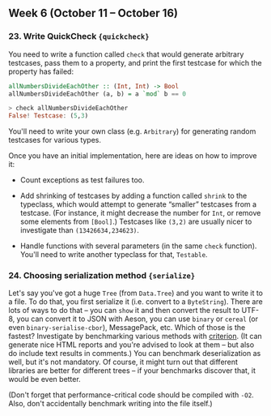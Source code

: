 ## Week 6 (October 11 – October 16)

### 23. Write QuickCheck `{quickcheck}`

You need to write a function called `check` that would generate arbitrary testcases, pass them to a property, and print the first testcase for which the property has failed:

```haskell
allNumbersDivideEachOther :: (Int, Int) -> Bool
allNumbersDivideEachOther (a, b) = a `mod` b == 0
```

```haskell
> check allNumbersDivideEachOther
False! Testcase: (5,3)
```

You'll need to write your own class (e.g. `Arbitrary`) for generating random testcases for various types.

Once you have an initial implementation, here are ideas on how to improve it:

* Count exceptions as test failures too.

* Add shrinking of testcases by adding a function called `shrink` to the typeclass, which would attempt to generate “smaller” testcases from a testcase. (For instance, it might decrease the number for `Int`, or remove some elements from `[Bool]`.) Testcases like `(3,2)` are usually nicer to investigate than `(13426634,234623)`.

* Handle functions with several parameters (in the same `check` function). You'll need to write another typeclass for that, `Testable`.

### 24. Choosing serialization method `{serialize}`

Let's say you've got a huge `Tree` (from `Data.Tree`) and you want to write it to a file. To do that, you first serialize it (i.e. convert to a `ByteString`). There are lots of ways to do that – you can `show` it and then convert the result to UTF-8, you can convert it to JSON with Aeson, you can use `binary` or `cereal` (or even `binary-serialise-cbor`), MessagePack, etc. Which of those is the fastest? Investigate by benchmarking various methods with [criterion](https://hackage.haskell.org/package/criterion). (It can generate nice HTML reports and you're advised to look at them – but also do include text results in comments.) You can benchmark deserialization as well, but it's not mandatory. Of course, it might turn out that different libraries are better for different trees – if your benchmarks discover that, it would be even better.

(Don't forget that performance-critical code should be compiled with `-O2`. Also, don't accidentally benchmark writing into the file itself.)
